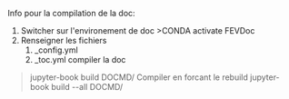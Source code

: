 Info pour la compilation de la doc:

1. Switcher sur l'environement de doc >CONDA activate FEVDoc
1. Renseigner les fichiers 
    1. _config.yml
    1. _toc.yml
compiler la doc 
> jupyter-book build DOCMD/
Compiler en forcant le rebuild
> jupyter-book build --all DOCMD/